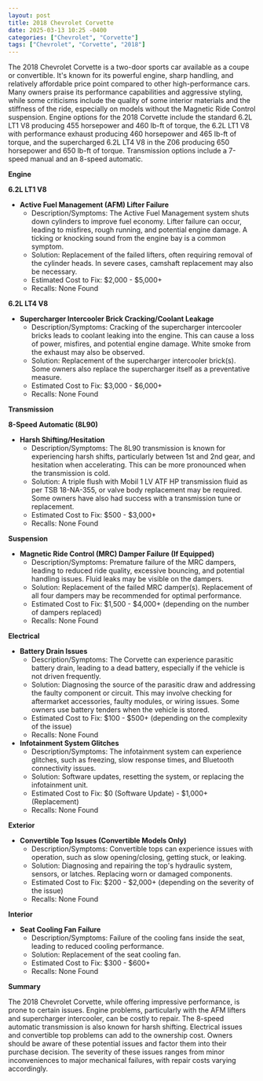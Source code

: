 ```yaml
---
layout: post
title: 2018 Chevrolet Corvette
date: 2025-03-13 10:25 -0400
categories: ["Chevrolet", "Corvette"]
tags: ["Chevrolet", "Corvette", "2018"]
---
```

The 2018 Chevrolet Corvette is a two-door sports car available as a coupe or convertible. It's known for its powerful engine, sharp handling, and relatively affordable price point compared to other high-performance cars. Many owners praise its performance capabilities and aggressive styling, while some criticisms include the quality of some interior materials and the stiffness of the ride, especially on models without the Magnetic Ride Control suspension. Engine options for the 2018 Corvette include the standard 6.2L LT1 V8 producing 455 horsepower and 460 lb-ft of torque, the 6.2L LT1 V8 with performance exhaust producing 460 horsepower and 465 lb-ft of torque, and the supercharged 6.2L LT4 V8 in the Z06 producing 650 horsepower and 650 lb-ft of torque. Transmission options include a 7-speed manual and an 8-speed automatic.

**Engine**

**6.2L LT1 V8**

*   **Active Fuel Management (AFM) Lifter Failure**
    *   Description/Symptoms: The Active Fuel Management system shuts down cylinders to improve fuel economy. Lifter failure can occur, leading to misfires, rough running, and potential engine damage. A ticking or knocking sound from the engine bay is a common symptom.
    *   Solution: Replacement of the failed lifters, often requiring removal of the cylinder heads. In severe cases, camshaft replacement may also be necessary.
    *   Estimated Cost to Fix: $2,000 - $5,000+
    *   Recalls: None Found

**6.2L LT4 V8**

*   **Supercharger Intercooler Brick Cracking/Coolant Leakage**
    *   Description/Symptoms: Cracking of the supercharger intercooler bricks leads to coolant leaking into the engine. This can cause a loss of power, misfires, and potential engine damage. White smoke from the exhaust may also be observed.
    *   Solution: Replacement of the supercharger intercooler brick(s). Some owners also replace the supercharger itself as a preventative measure.
    *   Estimated Cost to Fix: $3,000 - $6,000+
    *   Recalls: None Found

**Transmission**

**8-Speed Automatic (8L90)**

*   **Harsh Shifting/Hesitation**
    *   Description/Symptoms: The 8L90 transmission is known for experiencing harsh shifts, particularly between 1st and 2nd gear, and hesitation when accelerating. This can be more pronounced when the transmission is cold.
    *   Solution: A triple flush with Mobil 1 LV ATF HP transmission fluid as per TSB 18-NA-355, or valve body replacement may be required. Some owners have also had success with a transmission tune or replacement.
    *   Estimated Cost to Fix: $500 - $3,000+
    *   Recalls: None Found

**Suspension**

*   **Magnetic Ride Control (MRC) Damper Failure (If Equipped)**
    *   Description/Symptoms: Premature failure of the MRC dampers, leading to reduced ride quality, excessive bouncing, and potential handling issues. Fluid leaks may be visible on the dampers.
    *   Solution: Replacement of the failed MRC damper(s). Replacement of all four dampers may be recommended for optimal performance.
    *   Estimated Cost to Fix: $1,500 - $4,000+ (depending on the number of dampers replaced)
    *   Recalls: None Found

**Electrical**

*   **Battery Drain Issues**
    *   Description/Symptoms: The Corvette can experience parasitic battery drain, leading to a dead battery, especially if the vehicle is not driven frequently.
    *   Solution: Diagnosing the source of the parasitic draw and addressing the faulty component or circuit. This may involve checking for aftermarket accessories, faulty modules, or wiring issues. Some owners use battery tenders when the vehicle is stored.
    *   Estimated Cost to Fix: $100 - $500+ (depending on the complexity of the issue)
    *   Recalls: None Found
*   **Infotainment System Glitches**
    *   Description/Symptoms: The infotainment system can experience glitches, such as freezing, slow response times, and Bluetooth connectivity issues.
    *   Solution: Software updates, resetting the system, or replacing the infotainment unit.
    *   Estimated Cost to Fix: $0 (Software Update) - $1,000+ (Replacement)
    *   Recalls: None Found

**Exterior**

*   **Convertible Top Issues (Convertible Models Only)**
    *   Description/Symptoms: Convertible tops can experience issues with operation, such as slow opening/closing, getting stuck, or leaking.
    *   Solution: Diagnosing and repairing the top's hydraulic system, sensors, or latches. Replacing worn or damaged components.
    *   Estimated Cost to Fix: $200 - $2,000+ (depending on the severity of the issue)
    *   Recalls: None Found

**Interior**

*   **Seat Cooling Fan Failure**
    * Description/Symptoms: Failure of the cooling fans inside the seat, leading to reduced cooling performance.
    * Solution: Replacement of the seat cooling fan.
    * Estimated Cost to Fix: $300 - $600+
    * Recalls: None Found

**Summary**

The 2018 Chevrolet Corvette, while offering impressive performance, is prone to certain issues. Engine problems, particularly with the AFM lifters and supercharger intercooler, can be costly to repair. The 8-speed automatic transmission is also known for harsh shifting. Electrical issues and convertible top problems can add to the ownership cost. Owners should be aware of these potential issues and factor them into their purchase decision. The severity of these issues ranges from minor inconveniences to major mechanical failures, with repair costs varying accordingly.


